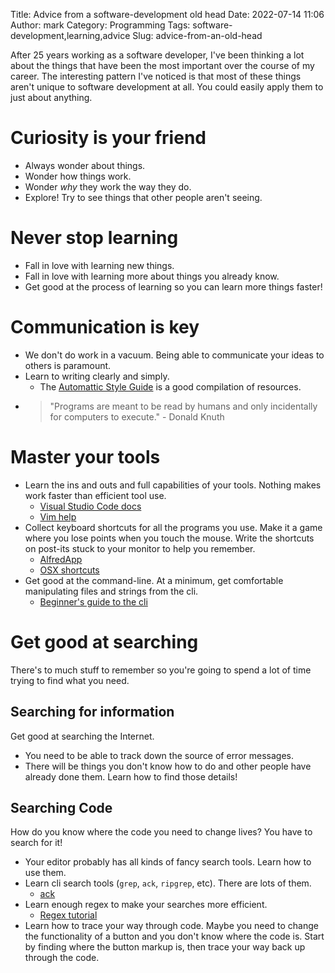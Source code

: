 Title: Advice from a software-development old head
Date: 2022-07-14 11:06
Author: mark
Category: Programming
Tags: software-development,learning,advice
Slug: advice-from-an-old-head

After 25 years working as a software developer, I've been thinking a lot about the things that have been the most important over the course of my career. The interesting pattern I've noticed is that most of these things aren't unique to software development at all. You could easily apply them to just about anything.

# Curiosity is your friend

- Always wonder about things.
- Wonder how things work.
- Wonder _why_ they work the way they do. 
- Explore! Try to see things that other people aren't seeing.

# Never stop learning

- Fall in love with learning new things. 
- Fall in love with learning more about things you already know.
- Get good at the process of learning so you can learn more things faster!

# Communication is key

- We don't do work in a vacuum. Being able to communicate your ideas to others is paramount.
- Learn to writing clearly and simply. 
  - The [Automattic Style Guide](https://fieldguide.automattic.com/the-automattic-style-guide/) is a good compilation of resources.
- > "Programs are meant to be read by humans and only incidentally for computers to execute." - Donald Knuth

# Master your tools

- Learn the ins and outs and full capabilities of your tools. Nothing makes work faster than efficient tool use.
  - [Visual Studio Code docs](https://code.visualstudio.com/docs)
  - [Vim help](https://vimhelp.org/)
- Collect keyboard shortcuts for all the programs you use. Make it a game where you lose points when you touch the mouse. Write the shortcuts on post-its stuck to your monitor to help you remember.
  - [AlfredApp](https://www.alfredapp.com/)
  - [OSX shortcuts](https://support.apple.com/en-us/HT201236)
- Get good at the command-line. At a minimum, get comfortable manipulating files and strings from the cli.
  - [Beginner's guide to the cli](https://ubuntu.com/tutorials/command-line-for-beginners#1-overview)

# Get good at searching

There's to much stuff to remember so you're going to spend a lot of time trying to find what you need.

## Searching for information

Get good at searching the Internet. 

- You need to be able to track down the source of error messages. 
- There will be things you don't know how to do and other people have already done them. Learn how to find those details!

## Searching Code

How do you know where the code you need to change lives? You have to search for it!

- Your editor probably has all kinds of fancy search tools. Learn how to use them.
- Learn cli search tools (`grep`, `ack`, `ripgrep`, etc). There are lots of them.
  - [ack](https://beyondgrep.com/)
- Learn enough regex to make your searches more efficient.
  - [Regex tutorial](https://regextutorial.org/)
- Learn how to trace your way through code. Maybe you need to change the functionality of a button and you don't know where the code is. Start by finding where the button markup is, then trace your way back up through the code.